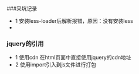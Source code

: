 ###采坑记录
- 1 安装less-loader后解析报错，原因：没有安装less
- 

### jquery的引用
- 1 使用cdn 在html页面中直接使用jquery的cdn地址
- 2 使用import引入到js文件进行打包